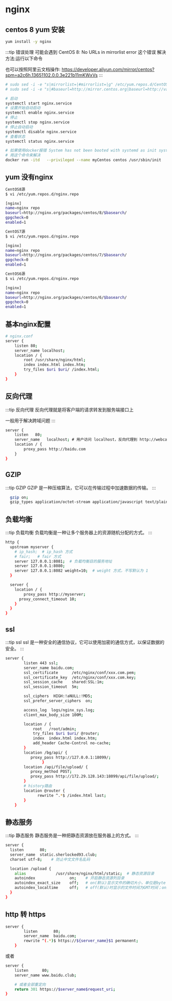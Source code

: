 # nginx

## centos 8 yum 安装

```bash
yum install -y nginx
```

:::tip 错误处理
可能会遇到 CentOS 8: No URLs in mirrorlist error 这个错误
解决方法:运行以下命令

也可以按照阿里云文档操作:
https://developer.aliyun.com/mirror/centos?spm=a2c6h.13651102.0.0.3e221b11mKWxVs
:::

```bash
# sudo sed -i -e "s|mirrorlist=|#mirrorlist=|g" /etc/yum.repos.d/CentOS-*
# sudo sed -i -e "s|#baseurl=http://mirror.centos.org|baseurl=http://vault.centos.org|g" /etc/yum.repos.d/CentOS-*
```

```bash
# 启动
systemctl start nginx.service
# 设置开始自动启动
systemctl enable nginx.service
# 停止
systemctl stop nginx.service
# 停止自动启动
systemctl disable nginx.service
# 查看状态
systemctl status nginx.service

# 如果使用docker报错 System has not been booted with systemd as init system (PID 1). Can't operate.
# 用这个命令来解决
docker run -itd   --privileged --name myCentos centos /usr/sbin/init
```

## yum 没有nginx

```bash
CentOS8源
$ vi /etc/yum.repos.d/nginx.repo

[nginx]
name=nginx repo
baseurl=http://nginx.org/packages/centos/8/$basearch/
gpgcheck=0
enabled=1

CentOS7源
$ vi /etc/yum.repos.d/nginx.repo

[nginx]
name=nginx repo
baseurl=http://nginx.org/packages/centos/7/$basearch/
gpgcheck=0
enabled=1

CentOS6源
$ vi /etc/yum.repos.d/nginx.repo

[nginx]
name=nginx repo
baseurl=http://nginx.org/packages/centos/6/$basearch/
gpgcheck=0
enabled=1
```

## 基本nginx配置

```bash
# nginx.conf
server {
    listen 80;
    server_name localhost;
    location / {
        root /usr/share/nginx/html;
        index index.html index.htm;
        try_files $uri $uri/ /index.html;
    }
}
```

## 反向代理

:::tip 反向代理
反向代理就是将客户端的请求转发到服务端接口上

一般用于解决跨域问题
:::

```bash
server {
    listen   80;
    server_name   localhost; # 用户访问 localhost，反向代理到 http://webcanteen.com
    location / {
        proxy_pass http://baidu.com
    }
}
```

## GZIP

:::tip GZIP
GZIP 是一种压缩算法，它可以在传输过程中加速数据的传输。
:::

```bash
  gzip on;
  gzip_types application/octet-stream application/javascript text/plain text/css application/json application/x-javascript text/xml application/xml application/xml+rss text/javascript;
```

## 负载均衡

:::tip 负载均衡
负载均衡是一种让多个服务器上的资源随机分配的方式。
:::

```bash
http {
  upstream myserver {
  	# ip_hash;  # ip_hash 方式
    # fair;   # fair 方式
    server 127.0.0.1:8081;  # 负载均衡目的服务地址
    server 127.0.0.1:8080;
    server 127.0.0.1:8082 weight=10;  # weight 方式，不写默认为 1
  }

  server {
    location / {
    	proxy_pass http://myserver;
      proxy_connect_timeout 10;
    }
  }
}
```

## ssl

:::tip ssl
ssl 是一种安全的通信协议，它可以使用加密的通信方式，以保证数据的安全。
:::

```bash
server {
        listen 443 ssl;
        server_name baidu.com;
        ssl_certificate      /etc/nginx/conf/xxx.com.pem;
        ssl_certificate_key  /etc/nginx/conf/xxx.com.key;
        ssl_session_cache    shared:SSL:1m;
        ssl_session_timeout  5m;

        ssl_ciphers  HIGH:!aNULL:!MD5;
        ssl_prefer_server_ciphers  on;

        access_log  logs/nginx_sys.log;
        client_max_body_size 100M;

        location / {
            root   /root/admin;
            try_files $uri $uri/ @router;
            index  index.html index.htm;
            add_header Cache-Control no-cache;
        }
        location /bg/api/ {
           proxy_pass http://127.0.0.1:18099/;
                }
        location /api/file/upload/ {
           proxy_method POST;
           proxy_pass http://172.29.128.143:18099/api/file/upload/;
        }
        # history路由
        location @router {
              rewrite ^.*$ /index.html last;
        }
    }
```

## 静态服务

:::tip 静态服务
静态服务是一种把静态资源放在服务器上的方式。
:::

```bash
server {
  listen       80;
  server_name  static.sherlocked93.club;
  charset utf-8;    # 防止中文文件名乱码

  location /upload {
    alias	          /usr/share/nginx/html/static;  # 静态资源目录
    autoindex               on;    # 开启静态资源列目录
    autoindex_exact_size    off;   # on(默认)显示文件的确切大小，单位是byte；off显示文件大概大小，单位KB、MB、GB
    autoindex_localtime     off;   # off(默认)时显示的文件时间为GMT时间；on显示的文件时间为服务器时间
  }
}
```

## http 转 https

```bash
server {
        listen       80;
        server_name  baidu.com;
        rewrite ^(.*)$ https://${server_name}$1 permanent;
    }
```
或者
```bash
server {
    listen      80;
    server_name www.baidu.club;

    # 或者全部重定向
    return 301 https://$server_name$request_uri;
}
```